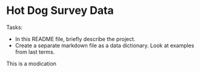 # Hot Dog Survey Data

Tasks: 

- In this README file, briefly describe the project. 
- Create a separate markdown file as a data dictionary. Look at examples from last terms.

This is a modication
